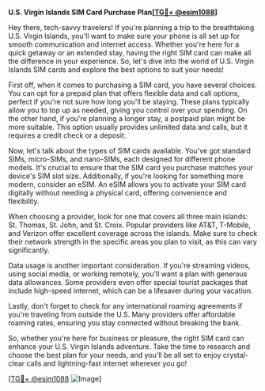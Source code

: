 **U.S. Virgin Islands SIM Card Purchase Plan[[TG💪+ @esim1088](https://t.me/s/esim1088)]**

Hey there, tech-savvy travelers! If you're planning a trip to the breathtaking U.S. Virgin Islands, you'll want to make sure your phone is all set up for smooth communication and internet access. Whether you're here for a quick getaway or an extended stay, having the right SIM card can make all the difference in your experience. So, let's dive into the world of U.S. Virgin Islands SIM cards and explore the best options to suit your needs!

First off, when it comes to purchasing a SIM card, you have several choices. You can opt for a prepaid plan that offers flexible data and call options, perfect if you're not sure how long you'll be staying. These plans typically allow you to top up as needed, giving you control over your spending. On the other hand, if you're planning a longer stay, a postpaid plan might be more suitable. This option usually provides unlimited data and calls, but it requires a credit check or a deposit.

Now, let's talk about the types of SIM cards available. You've got standard SIMs, micro-SIMs, and nano-SIMs, each designed for different phone models. It's crucial to ensure that the SIM card you purchase matches your device's SIM slot size. Additionally, if you're looking for something more modern, consider an eSIM. An eSIM allows you to activate your SIM card digitally without needing a physical card, offering convenience and flexibility.

When choosing a provider, look for one that covers all three main islands: St. Thomas, St. John, and St. Croix. Popular providers like AT&T, T-Mobile, and Verizon offer excellent coverage across the islands. Make sure to check their network strength in the specific areas you plan to visit, as this can vary significantly.

Data usage is another important consideration. If you're streaming videos, using social media, or working remotely, you'll want a plan with generous data allowances. Some providers even offer special tourist packages that include high-speed internet, which can be a lifesaver during your vacation.

Lastly, don't forget to check for any international roaming agreements if you're traveling from outside the U.S. Many providers offer affordable roaming rates, ensuring you stay connected without breaking the bank.

So, whether you're here for business or pleasure, the right SIM card can enhance your U.S. Virgin Islands adventure. Take the time to research and choose the best plan for your needs, and you'll be all set to enjoy crystal-clear calls and lightning-fast internet wherever you go!

[[TG💪+ @esim1088](https://t.me/s/esim1088) ![Image](https://i.postimg.cc/Y0z9fWf4/image.png)]